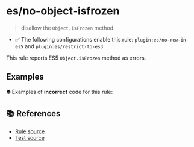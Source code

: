 # es/no-object-isfrozen
> disallow the `Object.isFrozen` method

- ✅ The following configurations enable this rule: `plugin:es/no-new-in-es5` and `plugin:es/restrict-to-es3`

This rule reports ES5 `Object.isFrozen` method as errors.

## Examples

⛔ Examples of **incorrect** code for this rule:

<eslint-playground type="bad" code="/*eslint es/no-object-isfrozen: error */
var frozen = Object.isFrozen(obj)
" />

## 📚 References

- [Rule source](https://github.com/mysticatea/eslint-plugin-es/blob/v4.0.0/lib/rules/no-object-isfrozen.js)
- [Test source](https://github.com/mysticatea/eslint-plugin-es/blob/v4.0.0/tests/lib/rules/no-object-isfrozen.js)
